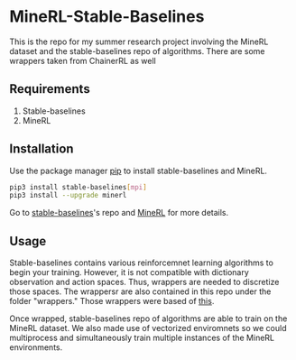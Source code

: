 # MineRL-Stable-Baselines

This is the repo for my summer research project involving the MineRL dataset and the stable-baselines repo of algorithms. There are some wrappers taken from ChainerRL as well 

## Requirements 
1. Stable-baselines
2. MineRL

## Installation

Use the package manager [pip](https://pip.pypa.io/en/stable/) to install stable-baselines and MineRL.

```bash
pip3 install stable-baselines[mpi]
pip3 install --upgrade minerl
```

Go to [stable-baselines](https://github.com/hill-a/stable-baselines)'s repo and [MineRL](https://minerl.io/docs/tutorials/index.html) for more details. 

## Usage

Stable-baselines contains various reinforcemnet learning algorithms to begin your training. However, it is not compatible with dictionary observation and action spaces. Thus, wrappers are needed to discretize those spaces. The wrappersr are also contained in this repo under the folder "wrappers." Those wrappers were based of [this](https://github.com/minerllabs/baselines/tree/master/general/chainerrl/baselines). 

Once wrapped, stable-baselines repo of algorithms are able to train on the MineRL dataset. We also made use of vectorized enviromnets so we could multiprocess and simultaneously train multiple instances of the MineRL environments.

